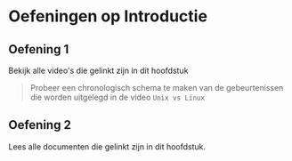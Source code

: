 # Oefeningen op Introductie
## Oefening 1
Bekijk alle video's die gelinkt zijn in dit hoofdstuk
> Probeer een chronologisch schema te maken van de gebeurtenissen die worden uitgelegd in de video `Unix vs Linux`

## Oefening 2
Lees alle documenten die gelinkt zijn in dit hoofdstuk. 
